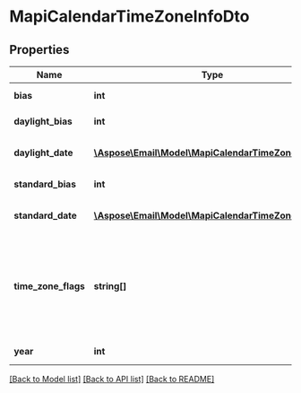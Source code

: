 # MapiCalendarTimeZoneInfoDto

## Properties
Name | Type | Description | Notes
------------ | ------------- | ------------- | -------------
**bias** | **int** | Time zone's offset in minutes from UTC. | 
**daylight_bias** | **int** | Offset in minutes from lBias during daylight saving time. | 
**daylight_date** | [**\Aspose\Email\Model\MapiCalendarTimeZoneRuleDto**](MapiCalendarTimeZoneRuleDto.md) | Date and local time that indicate when to begin using the DaylightBias. | [optional] 
**standard_bias** | **int** | Offset in minutes from lBias during standard time. | 
**standard_date** | [**\Aspose\Email\Model\MapiCalendarTimeZoneRuleDto**](MapiCalendarTimeZoneRuleDto.md) | Date and local time that indicate when to begin using the StandardBias. | [optional] 
**time_zone_flags** | **string[]** | Individual bit flags that specify information about this TimeZoneRule. Items: Enumerates the individual bit flags that specify information about TimeZoneRule Enum, available values: TzRuleFlagRecurCurrentTzReg, TzRuleFlagEffectiveTzReg | [optional] 
**year** | **int** | Year in which this rule is scheduled to take effect. | 



[[Back to Model list]](README.md#documentation-for-models) [[Back to API list]](README.md#documentation-for-api-endpoints) [[Back to README]](README.md)


